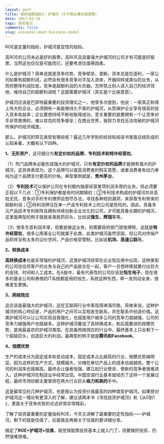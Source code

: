 ```yaml
---
layout: post
title: 我的选股指标2：护城河（关于商业模式或垄断）
date: 2017-03-19
tags: 投资笔记
comments: false
slug: economic-moat-business-model
---
```


ROE是定量的指标，护城河是定性的指标。

高ROE的公司未必是好的股票，高ROE且具备强大护城河的公司才有可能是好股票，当然这也仅仅是可能而已，还要考虑估值等因素。

什么是护城河？简单说就是竞争优势、竞争壁垒、垄断。资本总是在逐利，一家公司如果有超额利润，必然会有很多竞争对手加入进来，开展同样或类似的业务，从而将整体利润拉低，竞争是超额利润的大杀器。怎样禁止别人进入自己的经济领地、维持自己的超额利润呢？这就需要护城河（其实是个比喻意思）。

护城河应该是巴菲特最重要的投资理论之一，他曾多次提到，他说：一家真正称得上伟大的企业，必须拥有一条能够持久不衰的护城河，从而保护企业享有很高的投入资本收益率；企业要想持续不断地取得成功，至关重要的是要拥有一个让竞争对手非常畏惧的、难以攻克的竞争堡垒；在商业世界，我努力寻找无法攻破的护城河所保护的经济城堡。

那么，护城河的常见类型有哪些呢？最近几年学到的经验和阅读书里面总结形成的认知来看，大概有以下四种。

**1、无形资产**，这可细分为**有定价权的品牌、专利技术和特许经营权**。

（1）热门品牌未必能形成强大的护城河，只有**有定价权的品牌**才能拥有强大的护城河，这具体表现为，这个品牌可以提高消费者的购买意愿，或者消费者有动力单纯为这个品牌支付更高的价格。典型案例就是，**贵州茅台**。

（2）**专利技术**可以保护公司在专利期内独家经营某项利润丰厚的业务，但必须要正视以下几点：①专利保护都是有时间期限的；②专利技术构成的护城河并非高枕无忧，竞争对手的专利律师会想尽办法，寻找各种规则漏洞，来获取专利带来的超额利润；③将利润押注在单一产品专利技术上的公司是危险的。因此，具备多元产品技术专利矩阵且拥有持续创新企业文化的公司，才可能具备长期的护城河，这里面典型的例子就是各类医药巨头，比如说**强生、辉瑞**等等。

（3）很多生意利润丰厚，但要是做这业务，则需要政府部门颁发牌照，这就是**特许经营权**，很多公用事业公司就属于此类，此类护城河虽然坚固，但公司对终端产品却并没有太多的议价空间，产品价格受管制，比如说**机场、高速公路**等。

**2、转换成本**

**高转换成本**也是非常强的护城河，这类护城河经常在企业型应用中出现，这种类型的公司往往将客户的业务与自己的产品嵌合在一起，客户一旦想转移就要付出巨大的金钱、时间和人工成本。在A股中，最有代表性的公司应该是**恒生电子**，现在很多的基金公司和券商的IT系统都是用的恒生，系统这种东西，牵一发则动全身，很难发生更换。

**3、网络效应**

这应该是最强大的护城河，这在互联网行业中表现得淋漓尽致。简单来说，这种护城河的核心特征是，产品的用户之间可以互相发生联系，并在联系中创造价值。这类护城河可以让公司实现自我强化，也就是用户越多公司的竞争力就越强，公司的竞争力越强用户也就越多。这种护城河叠加了高转换成本，和后面要讲的规模优势，是我最喜欢的护城河类型。在具备网络效应的行业中，最终基本上只会剩下一个超级巨头，创造巨大的利润。最典型的例子就是**腾讯和Facebook**。

**4、规模优势**

生产的成本分为固定成本和变动成本，固定成本占比越高的行业，规模优势越明显，因为这样的生产方式，规模越大，分摊在单位产品上的成本也就越低，整个公司的利润率也就越高，最终会让强者恒强，建立起行业壁垒，使新的竞争者很难进入。这种护城河在制造业中经常出现。中国空调行业基本就经历了这样一个发展过程，最终市场份额主要掌控在两大行业巨头**格力和美的**手中。

这是最常见的几种护城河，也是我认为投资价值最高的四种类型护城河。如果想对护城河这一理论有更深入的了解，建议读两本书《寻找投资护城河》和《从0到1 》，里面关于竞争优势的论述非常非常精彩。

了解了投资最重要的定量指标ROE，今天又讲解了最重要的定性指标——护城河，剩下的就是估值了，后面我会再做关于估值的更详细分享。

搞定了**ROE+护城河+估值**，我觉得股票投资基本上就入门了，但要做好投资，仍然很难很难。